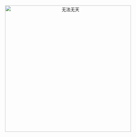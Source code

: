 <p align="center">
  <br>
    <img width="400" :src="$withBase('/imgs/logo.png')" alt="无法无天">  
  <br>
  <br>
</p>
